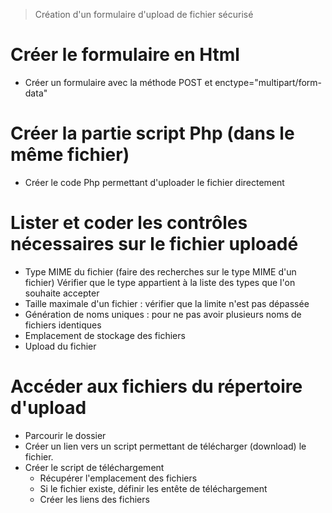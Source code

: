 > Création d'un formulaire d'upload de fichier sécurisé

# Créer le formulaire en Html

-   Créer un formulaire avec la méthode POST et enctype="multipart/form-data"

# Créer la partie script Php (dans le même fichier)

-   Créer le code Php permettant d'uploader le fichier directement

# Lister et coder les contrôles nécessaires sur le fichier uploadé

-   Type MIME du fichier (faire des recherches sur le type MIME d'un fichier)
    Vérifier que le type appartient à la liste des types que l'on souhaite accepter
-   Taille maximale d'un fichier : vérifier que la limite n'est pas dépassée
-   Génération de noms uniques : pour ne pas avoir plusieurs noms de fichiers identiques
-   Emplacement de stockage des fichiers
-   Upload du fichier

# Accéder aux fichiers du répertoire d'upload

-   Parcourir le dossier
-   Créer un lien vers un script permettant de télécharger (download) le fichier.
-   Créer le script de téléchargement
    - Récupérer l'emplacement des fichiers
    - Si le fichier existe, définir les entête de téléchargement
    - Créer les liens des fichiers

